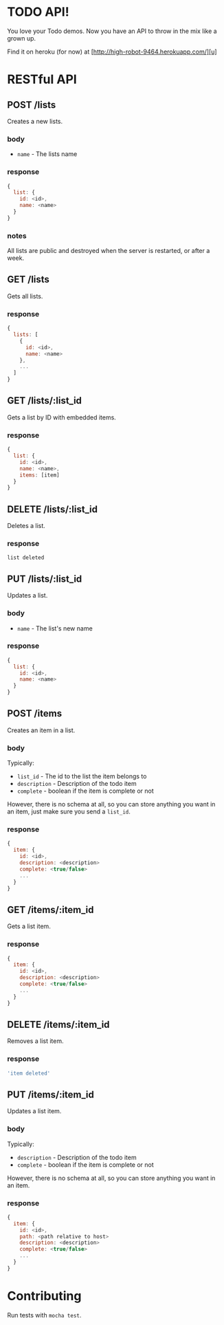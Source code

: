 TODO API!
=========

You love your Todo demos. Now you have an API to throw in the mix like a
grown up.

Find it on heroku (for now) at [http://high-robot-9464.herokuapp.com/][u]

RESTful API
===========

POST /lists
-----------

Creates a new lists.

### body

- `name` - The lists name

### response

```javascript
{
  list: {
    id: <id>,
    name: <name>
  }
}
```

### notes

All lists are public and destroyed when the server is restarted, or after a week.

GET /lists
----------

Gets all lists.

### response

```javascript
{
  lists: [
    {
      id: <id>,
      name: <name>
    },
    ...
  ]
}
```

GET /lists/:list_id
------------------

Gets a list by ID with embedded items.

### response

```javascript
{
  list: {
    id: <id>,
    name: <name>,
    items: [item]
  }
}
```

DELETE /lists/:list_id
---------------------

Deletes a list.

### response

`list deleted`

PUT /lists/:list_id
------------------

Updates a list.

### body

- `name` - The list's new name

### response

```javascript
{
  list: {
    id: <id>,
    name: <name>
  }
}
```

POST /items
-----------

Creates an item in a list.

### body

Typically:

- `list_id` - The id to the list the item belongs to
- `description` - Description of the todo item
- `complete` - boolean if the item is complete or not

However, there is no schema at all, so you can store anything you want
in an item, just make sure you send a `list_id`.

### response

```javascript
{
  item: {
    id: <id>,
    description: <description>
    complete: <true/false>
    ...
  }
}
```

GET /items/:item_id
-------------------

Gets a list item.

### response

```javascript
{
  item: {
    id: <id>,
    description: <description>
    complete: <true/false>
    ...
  }
}
```

DELETE /items/:item_id
----------------------

Removes a list item.

### response

```javascript
'item deleted'
```

PUT /items/:item_id
-------------------

Updates a list item.

### body

Typically:

- `description` - Description of the todo item
- `complete` - boolean if the item is complete or not

However, there is no schema at all, so you can store anything you want
in an item.

### response

```javascript
{
  item: {
    id: <id>,
    path: <path relative to host>
    description: <description>
    complete: <true/false>
    ...
  }
}
```

Contributing
============

Run tests with `mocha test`.

  [api]:https://github.com/rpflorence/todo-api/blob/master/test/api.coffee
  [u]:http://high-robot-9464.herokuapp.com/

